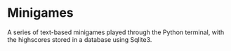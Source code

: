 # Minigames
A series of text-based minigames played through the Python terminal, with the highscores stored in a database using Sqlite3.
